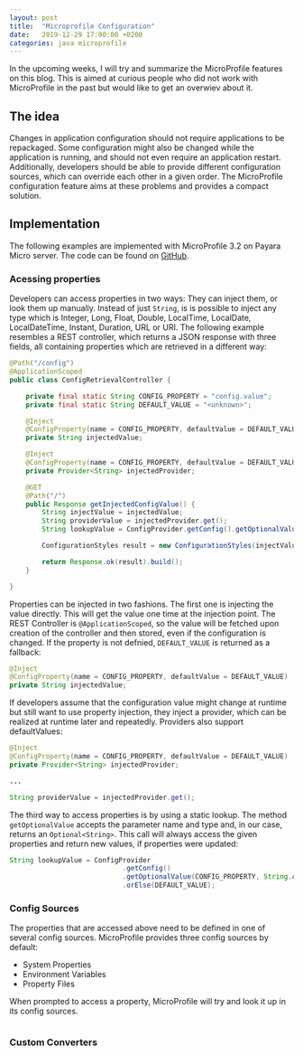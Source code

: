 ```yaml
---
layout: post
title:  "Microprofile Configuration"
date:   2019-12-29 17:00:00 +0200
categories: java microprofile
---
```


In the upcoming weeks, I will try and summarize the MicroProfile features on this blog. This is aimed at curious people who did not work with MicroProfile in the past but would like to get an overwiev about it. 

## The idea
Changes in application configuration should not require applications to be repackaged. Some configuration might also be changed while the application is running, and should not even require an application restart. Additionally, developers should be able to provide different configuration sources, which can override each other in a given order. The MicroProfile configuration feature aims at these problems and provides a compact solution.

## Implementation
The following examples are implemented with MicroProfile 3.2 on Payara Micro server. The code can be found on [GitHub](https://github.com/javahippie/microprofile-playground/tree/master/config_api).

### Acessing properties

Developers can access properties in two ways: They can inject them, or look them up manually. Instead of just `String`, is is possible to inject any type which is Integer, Long, Float, Double, LocalTime, LocalDate, LocalDateTime, Instant, Duration, URL or URI. The following example resembles a REST controller, which returns a JSON response with three fields, all containing properties which are retrieved in a different way:

```java
@Path("/config")
@ApplicationScoped
public class ConfigRetrievalController {

    private final static String CONFIG_PROPERTY = "config.value";
    private final static String DEFAULT_VALUE = "<unknown>";

    @Inject
    @ConfigProperty(name = CONFIG_PROPERTY, defaultValue = DEFAULT_VALUE)
    private String injectedValue;

    @Inject
    @ConfigProperty(name = CONFIG_PROPERTY, defaultValue = DEFAULT_VALUE)
    private Provider<String> injectedProvider;

    @GET
    @Path("/")
    public Response getInjectedConfigValue() {
        String injectValue = injectedValue;
        String providerValue = injectedProvider.get();
        String lookupValue = ConfigProvider.getConfig().getOptionalValue(CONFIG_PROPERTY, String.class).orElse(DEFAULT_VALUE);

        ConfigurationStyles result = new ConfigurationStyles(injectValue, providerValue, lookupValue);

        return Response.ok(result).build();
    }

}
```

Properties can be injected in two fashions. The first one is injecting the value directly. This will get the value one time at the injection point. The REST Controller is `@ApplicationScoped`, so the value will be fetched upon creation of the controller and then stored, even if the configuration is changed. If the property is not defnied, `DEFAULT_VALUE` is returned as a fallback:

```java
@Inject
@ConfigProperty(name = CONFIG_PROPERTY, defaultValue = DEFAULT_VALUE)
private String injectedValue;
```
If developers assume that the configuration value might change at runtime but still want to use property injection, they inject a provider, which can be realized at runtime later and repeatedly. Providers also support defaultValues:

```java
@Inject
@ConfigProperty(name = CONFIG_PROPERTY, defaultValue = DEFAULT_VALUE)
private Provider<String> injectedProvider;

...

String providerValue = injectedProvider.get();
```

The third way to access properties is by using a static lookup. The method `getOptionalValue` accepts the parameter name and type and, in our case, returns an `Optional<String>`. This call will always access the given properties and return new values, if properties were updated:

```java
String lookupValue = ConfigProvider
							.getConfig()
							.getOptionalValue(CONFIG_PROPERTY, String.class)
							.orElse(DEFAULT_VALUE);
```

### Config Sources
The properties that are accessed above need to be defined in one of several config sources. MicroProfile provides three config sources by default:

* System Properties 
* Environment Variables
* Property Files 

When prompted to access a property, MicroProfile will try and look it up in its config sources.

```java

```

### Custom Converters

